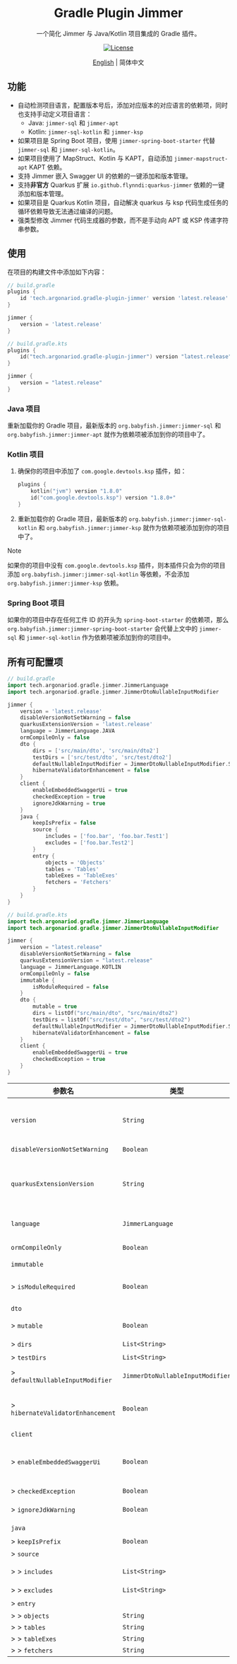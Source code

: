 <h1 align="center">Gradle Plugin Jimmer</h1>

<p align="center">一个简化 Jimmer 与 Java/Kotlin 项目集成的 Gradle 插件。</p>

<div align="center">
<a href="LICENSE"> 
    <img src="https://img.shields.io/github/license/ArgonarioD/gradle-plugin-jimmer" alt="License">
</a>
</div>

<p align="center">
<a href="README.md">English</a> | 简体中文
</p>

## 功能

- 自动检测项目语言，配置版本号后，添加对应版本的对应语言的依赖项，同时也支持手动定义项目语言：
    - Java: `jimmer-sql` 和 `jimmer-apt`
    - Kotlin: `jimmer-sql-kotlin` 和 `jimmer-ksp`
- 如果项目是 Spring Boot 项目，使用 `jimmer-spring-boot-starter` 代替 `jimmer-sql` 和 `jimmer-sql-kotlin`。
- 如果项目使用了 MapStruct、Kotlin 与 KAPT，自动添加 `jimmer-mapstruct-apt` KAPT 依赖。
- 支持 Jimmer 嵌入 Swagger UI 的依赖的一键添加和版本管理。
- 支持**非官方** Quarkus 扩展 `io.github.flynndi:quarkus-jimmer` 依赖的一键添加和版本管理。
- 如果项目是 Quarkus Kotlin 项目，自动解决 quarkus 与 ksp 代码生成任务的循环依赖导致无法通过编译的问题。
- 强类型修改 Jimmer 代码生成器的参数，而不是手动向 APT 或 KSP 传递字符串参数。

## 使用

在项目的构建文件中添加如下内容：

```groovy
// build.gradle
plugins {
    id 'tech.argonariod.gradle-plugin-jimmer' version 'latest.release'
}

jimmer {
    version = 'latest.release'
}
```

```kotlin
// build.gradle.kts
plugins {
    id("tech.argonariod.gradle-plugin-jimmer") version "latest.release"
}

jimmer {
    version = "latest.release"
}
```

### Java 项目

重新加载你的 Gradle 项目，最新版本的 `org.babyfish.jimmer:jimmer-sql` 和 `org.babyfish.jimmer:jimmer-apt`
就作为依赖项被添加到你的项目中了。

### Kotlin 项目

1. 确保你的项目中添加了 `com.google.devtools.ksp` 插件，如：
    ```kotlin
    plugins {
        kotlin("jvm") version "1.8.0"
        id("com.google.devtools.ksp") version "1.8.0+"
    }
    ```
2. 重新加载你的 Gradle 项目，最新版本的 `org.babyfish.jimmer:jimmer-sql-kotlin` 和 `org.babyfish.jimmer:jimmer-ksp`
   就作为依赖项被添加到你的项目中了。

> [!NOTE]
> 如果你的项目中没有 `com.google.devtools.ksp` 插件，则本插件只会为你的项目添加 `org.babyfish.jimmer:jimmer-sql-kotlin` 等依赖，不会添加 `org.babyfish.jimmer:jimmer-ksp` 依赖。

### Spring Boot 项目

如果你的项目中存在任何工件 ID 的开头为 `spring-boot-starter`
的依赖项，那么 `org.babyfish.jimmer:jimmer-spring-boot-starter` 会代替上文中的 `jimmer-sql` 和 `jimmer-sql-kotlin`
作为依赖项被添加到你的项目中。

## 所有可配置项

```groovy
// build.gradle
import tech.argonariod.gradle.jimmer.JimmerLanguage
import tech.argonariod.gradle.jimmer.JimmerDtoNullableInputModifier

jimmer {
    version = 'latest.release'
    disableVersionNotSetWarning = false
    quarkusExtensionVersion = 'latest.release'
    language = JimmerLanguage.JAVA
    ormCompileOnly = false
    dto {
        dirs = ['src/main/dto', 'src/main/dto2']
        testDirs = ['src/test/dto', 'src/test/dto2']
        defaultNullableInputModifier = JimmerDtoNullableInputModifier.STATIC
        hibernateValidatorEnhancement = false
    }
    client {
        enableEmbeddedSwaggerUi = true
        checkedException = true
        ignoreJdkWarning = true
    }
    java {
        keepIsPrefix = false
        source {
            includes = ['foo.bar', 'foo.bar.Test1']
            excludes = ['foo.bar.Test2']
        }
        entry {
            objects = 'Objects'
            tables = 'Tables'
            tableExes = 'TableExes'
            fetchers = 'Fetchers'
        }
    }
}
```

```kotlin
// build.gradle.kts
import tech.argonariod.gradle.jimmer.JimmerLanguage
import tech.argonariod.gradle.jimmer.JimmerDtoNullableInputModifier

jimmer {
    version = "latest.release"
    disableVersionNotSetWarning = false
    quarkusExtensionVersion = "latest.release"
    language = JimmerLanguage.KOTLIN
    ormCompileOnly = false
    immutable {
        isModuleRequired = false
    }
    dto {
        mutable = true
        dirs = listOf("src/main/dto", "src/main/dto2")
        testDirs = listOf("src/test/dto", "src/test/dto2")
        defaultNullableInputModifier = JimmerDtoNullableInputModifier.STATIC
        hibernateValidatorEnhancement = false
    }
    client {
        enableEmbeddedSwaggerUi = true
        checkedException = true
    }
}
```

[//]: # (将README.md中最后的表格翻译成中文。)

| 参数名                                | 类型                               | 默认值                | 描述                                                                                                                                                                                                                                                                                                                                            |
|------------------------------------|----------------------------------|--------------------|-----------------------------------------------------------------------------------------------------------------------------------------------------------------------------------------------------------------------------------------------------------------------------------------------------------------------------------------------|
| `version`                          | `String`                         | 无                  | Jimmer 依赖项的版本号。<br/>本参数遵循 Gradle 文档中 ["Declaring Versions"](https://docs.gradle.org/current/userguide/single_versions.html) 一节中定义的规则。所以，当本参数的值被设置为 `"latest.release"` or `"+"` 时，你项目中的 Jimmer 版本将被设置为你配置的远程仓库中的最新版本。                                                                                                                          |
| `disableVersionNotSetWarning`      | `Boolean`                        | `false`            | 是否禁用当 `version` 参数没有被设置时的警告。                                                                                                                                                                                                                                                                                                                  |
| `quarkusExtensionVersion`          | `String`                         | 无                  | **非官方**Quarkus 扩展 `io.github.flynndi:quarkus-jimmer` 的版本号。更多信息详见[其 GitHub 仓库](https://github.com/flynndi/quarkus-jimmer-extension)。<br/>本参数遵循 Gradle 文档中 ["Declaring Versions"](https://docs.gradle.org/current/userguide/single_versions.html) 一节中定义的规则。所以，当本参数的值被设置为 `"latest.release"` or `"+"` 时，你项目中的该 Quarkus 扩展的版本将被设置为你配置的远程仓库中的最新版本。 |
| `language`                         | `JimmerLanguage`                 | 自动配置               | 项目所使用的编程语言。本插件会自动配置该参数，但是如果有需要的话你也可以手动设置该参数的值。                                                                                                                                                                                                                                                                                                |
| `ormCompileOnly`                   | `Boolean`                        | `false`            | 是否将 Jimmer 的 ORM 依赖项（`jimmer-sql` 与 `jimmer-sql-kt`）设置为 `compileOnly` 而不是 `implementation`。                                                                                                                                                                                                                                                   |
| `immutable`                        |                                  |                    |                                                                                                                                                                                                                                                                                                                                               |
| \> `isModuleRequired`              | `Boolean`                        | `false`            | 是否生成 `JimmerModule` 类。<br/>本参数仅在 Kotlin 中生效，`JimmerModule` 类仅当你需要适配 0.7.47 或更早的 Jimmer 版本时需要。                                                                                                                                                                                                                                                 |
| `dto`                              |                                  |                    |                                                                                                                                                                                                                                                                                                                                               |
| \> `mutable`                       | `Boolean`                        | `false`            | 是否将 DTO 的属性生成为可变的 `var`。<br/>本参数仅在 Kotlin 中生效。                                                                                                                                                                                                                                                                                                |
| \> `dirs`                          | `List<String>`                   | `['src/main/dto']` | jimmer-dto 文件的源代码目录。                                                                                                                                                                                                                                                                                                                          |
| \> `testDirs`                      | `List<String>`                   | `['src/test/dto']` | jimmer-dto 文件的测试代码目录。                                                                                                                                                                                                                                                                                                                         |
| \> `defaultNullableInputModifier`  | `JimmerDtoNullableInputModifier` | `STATIC`           | DTO 可空属性的默认处理模式修饰符。<br/>更多信息详见[处理空值](https://babyfish-ct.github.io/jimmer-doc/zh/docs/mutation/save-command/input-dto/null-handling/#input-dto%E4%B8%AD%E5%8F%AF%E7%A9%BA%E5%B1%9E%E6%80%A7%E7%9A%844%E7%A7%8D%E5%A4%84%E7%90%86%E6%96%B9%E6%B3%95)。                                                                                          |
| \> `hibernateValidatorEnhancement` | `Boolean`                        | `false`            | 是否令具有动态属性的 Input DTO 实现 `org.hibernate.validator.Incubating.HibernateValidatorEnhancedBean` 接口。<br/>更多信息详见[babyfish-ct/jimmer#561](https://github.com/babyfish-ct/jimmer/issues/561)。                                                                                                                                                         |
| `client`                           |                                  |                    |                                                                                                                                                                                                                                                                                                                                               |
| \> `enableEmbeddedSwaggerUi`       | `Boolean`                        | `false`            | 是否在应用中嵌入 Swagger UI 的 js 与 css 文件而不是直接从 unpkg cdn 引用。<br/>启用本选项会令你的应用包占用更多空间，但当你访问 unpkg cdn 不稳定时比较有用。                                                                                                                                                                                                                                        |
| \> `checkedException`              | `Boolean`                        | `false`            | 客户端异常是否生成受检异常。                                                                                                                                                                                                                                                                                                                                |
| \> `ignoreJdkWarning`              | `Boolean`                        | `false`            | 是否抑制当编译器版本低于 11 时导致生成错误的客户端代码时抛出的错误。                                                                                                                                                                                                                                                                                                          |
| `java`                             |                                  |                    | 仅 Java 配置。                                                                                                                                                                                                                                                                                                                                    |
| \> `keepIsPrefix`                  | `Boolean`                        | `false`            | 是否保留实体 `boolean` 类型的 `is` 前缀。                                                                                                                                                                                                                                                                                                                 |
| \> `source`                        |                                  |                    |                                                                                                                                                                                                                                                                                                                                               |
| \> \> `includes`                   | `List<String>`                   | `[]`               | 预编译器所处理的包名或类名。如果该参数非空，预编译器只处理能够匹配该参数的类。                                                                                                                                                                                                                                                                                                       |
| \> \> `excludes`                   | `List<String>`                   | `[]`               | 预编译器所忽略的包名或类名。                                                                                                                                                                                                                                                                                                                                |
| \> `entry`                         |                                  |                    | Jimmer 实体聚合类的类名配置。                                                                                                                                                                                                                                                                                                                            |
| \> \> `objects`                    | `String`                         | `Objects`          |                                                                                                                                                                                                                                                                                                                                               |
| \> \> `tables`                     | `String`                         | `Tables`           |                                                                                                                                                                                                                                                                                                                                               |
| \> \> `tableExes`                  | `String`                         | `TableExes`        |                                                                                                                                                                                                                                                                                                                                               |
| \> \> `fetchers`                   | `String`                         | `Fetchers`         |                                                                                                                                                                                                                                                                                                                                               |

